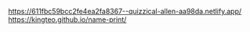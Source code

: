 https://611fbc59bcc2fe4ea2fa8367--quizzical-allen-aa98da.netlify.app/
https://kingteo.github.io/name-print/
